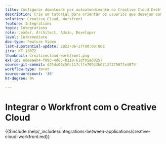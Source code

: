 ```yaml
---
title: Configurar downloads por autoatendimento no Creative Cloud Desktop
description: Crie um tutorial para orientar os usuários que desejam configurar downloads por autoatendimento no Creative Cloud Desktop.
solution: Creative Cloud, Workfront
feature: Integrations
topic: Integrations
role: Leader, Architect, Admin, Developer
level: Intermediate
doc-type: Feature Video
last-substantial-update: 2023-06-27T00:00:00Z
jira: KT-13072
thumbnail: creativecloud-workfront.png
exl-id: edeeaeb4-f893-4d63-b119-61df05a69257
source-git-commit: d35dc06c56c117cffe70542b6713f275877e4879
workflow-type: tm+mt
source-wordcount: '30'
ht-degree: 0%

---
```


# Integrar o Workfront com o Creative Cloud

{{$include /help/_includes/integrations-between-applications/creative-cloud-workfront.md}}
